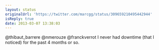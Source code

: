 ```yaml
---
layout: status
originalUrl: 'https://twitter.com/marcgg/status/309659210495442944'
isReply: true
date: 2013-03-07 13:38:03
---
```


@thibaut_barrere @nmerouze @franckverrot I never had downtime (that I noticed) for the past 4 months or so.

